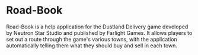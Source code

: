 # Road-Book

Road-Book is a help application for the Dustland Delivery game developed by Neutron Star Studio and published by Farlight Games. It allows players to set out a route through the game's various towns, with the application automatically telling them what they should buy and sell in each town.
